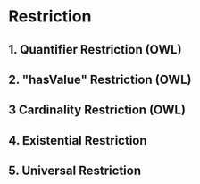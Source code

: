 # Restriction


## 1. Quantifier Restriction (OWL)

## 2. "hasValue" Restriction (OWL)

## 3 Cardinality Restriction (OWL)

## 4. Existential Restriction

## 5. Universal Restriction
